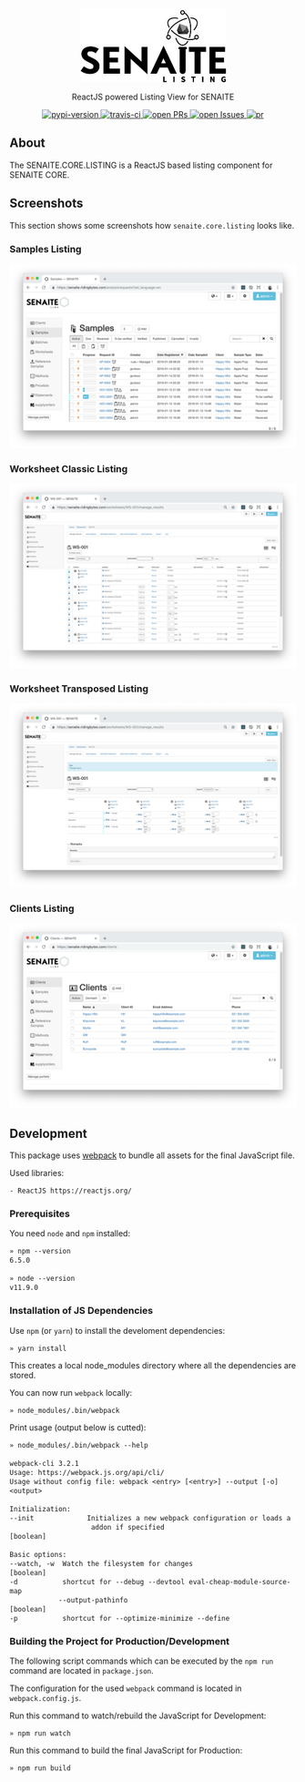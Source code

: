 <div align="center">

  <a href="https://github.com/senaite/senaite.core.listing">
    <img src="static/logo.png" alt="senaite.core.listing" height="128" />
  </a>

  <p>ReactJS powered Listing View for SENAITE</p>

  <div>
    <a href="https://pypi.python.org/pypi/senaite.core.listing">
      <img src="https://img.shields.io/pypi/v/senaite.core.listing.svg?style=flat-square" alt="pypi-version" />
    </a>
    <a href="https://travis-ci.org/senaite/senaite.core.listing">
      <img src="https://img.shields.io/travis/senaite/senaite.core.listing.svg?style=flat-square" alt="travis-ci" />
    </a>
    <a href="https://github.com/senaite/senaite.core.listing/pulls">
      <img src="https://img.shields.io/github/issues-pr/senaite/senaite.core.listing.svg?style=flat-square" alt="open PRs" />
    </a>
    <a href="https://github.com/senaite/senaite.core.listing/issues">
      <img src="https://img.shields.io/github/issues/senaite/senaite.core.listing.svg?style=flat-square" alt="open Issues" />
    </a>
    <a href="#">
      <img src="https://img.shields.io/badge/PRs-welcome-brightgreen.svg?style=flat-square" alt="pr" />
    </a>
  </div>
</div>


## About

The SENAITE.CORE.LISTING is a ReactJS based listing component for SENAITE CORE.


## Screenshots

This section shows some screenshots how `senaite.core.listing` looks like.


### Samples Listing

<img src="static/1_samples_listing.png" alt="Samples Listing" />


### Worksheet Classic Listing

<img src="static/2_worksheet_classic_listing.png" alt="Worksheet Classic Listing" />


### Worksheet Transposed Listing

<img src="static/3_worksheet_transposed_listing.png" alt="Worksheet Transposed Listing" />


### Clients Listing

<img src="static/4_clients_listing.png" alt="Clients Listing" />


## Development

This package uses [webpack](https://webpack.js.org) to bundle all assets for the
final JavaScript file.

Used libraries:

    - ReactJS https://reactjs.org/


### Prerequisites

You need `node` and `npm` installed:

    » npm --version
    6.5.0

    » node --version
    v11.9.0

### Installation of JS Dependencies

Use `npm` (or `yarn`) to install the develoment dependencies:

    » yarn install

This creates a local node_modules directory where all the dependencies are stored.


You can now run `webpack` locally:

    » node_modules/.bin/webpack

Print usage (output below is cutted):

    » node_modules/.bin/webpack --help

    webpack-cli 3.2.1
    Usage: https://webpack.js.org/api/cli/
    Usage without config file: webpack <entry> [<entry>] --output [-o] <output>

    Initialization:
    --init             Initializes a new webpack configuration or loads a
                        addon if specified                                [boolean]

    Basic options:
    --watch, -w  Watch the filesystem for changes                        [boolean]
    -d           shortcut for --debug --devtool eval-cheap-module-source-map
                --output-pathinfo                                       [boolean]
    -p           shortcut for --optimize-minimize --define


### Building the Project for Production/Development

The following script commands which can be executed by the `npm run` command are
located in `package.json`.

The configuration for the used `webpack` command is located in `webpack.config.js`.


Run this command to watch/rebuild the JavaScript for Development:

    » npm run watch

Run this command to build the final JavaScript for Production:

    » npm run build
